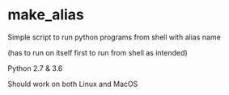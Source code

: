 # make_alias

Simple script to run python programs from shell with alias name

(has to run on itself first to run from shell as intended)

Python 2.7 & 3.6

Should work on both Linux and MacOS 
